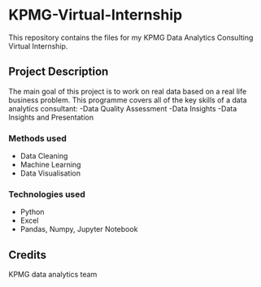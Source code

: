 # KPMG-Virtual-Internship
This repository contains the files for my KPMG Data Analytics Consulting Virtual Internship.

## Project Description
The main goal of this project is to work on real data based on a real life business problem. 
This programme covers all of the key skills of a data analytics consultant:
-Data Quality Assessment
-Data Insights
-Data Insights and Presentation

### Methods used
* Data Cleaning
* Machine Learning
* Data Visualisation

### Technologies used
* Python
* Excel
* Pandas, Numpy, Jupyter Notebook


## Credits
KPMG data analytics team
